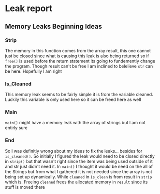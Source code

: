# Leak report

## Memory Leaks Beginning Ideas


### Strip

The memory in this function comes from the array result, this one cannot just be closed since what is causing this leak is also being returned
so if `free()` is used before the return statement its going to fundemently change the program. Though result can't be free I am inclined to belelieve
`str` can be here. Hopefully I am right

### Is_Cleaned 

This memory leak seems to be fairly simple it is from the variable cleaned. Luckily this variable is only used here so it can be freed here as well

### Main

`main()` might have a memory leak with the array of strings but I am not entirly sure

### End
 
So I was definitly wrong about my ideas to fix the leaks... besides for `is_cleaned()`. So initially I figured the leak would need to be closed
directly in `strip()` but that wasn't right since the item was being used outside of it and str just didn't need it. In `main()` I thought it 
would be need on the all of the Strings but from what I gathered it is not needed since the array is not being set up dynamically.
While `cleaned`  in `is_clean` is from result in `strip` which is. Freeing `cleaned` frees the allocated memory in `result` since its stuff is moved there  

